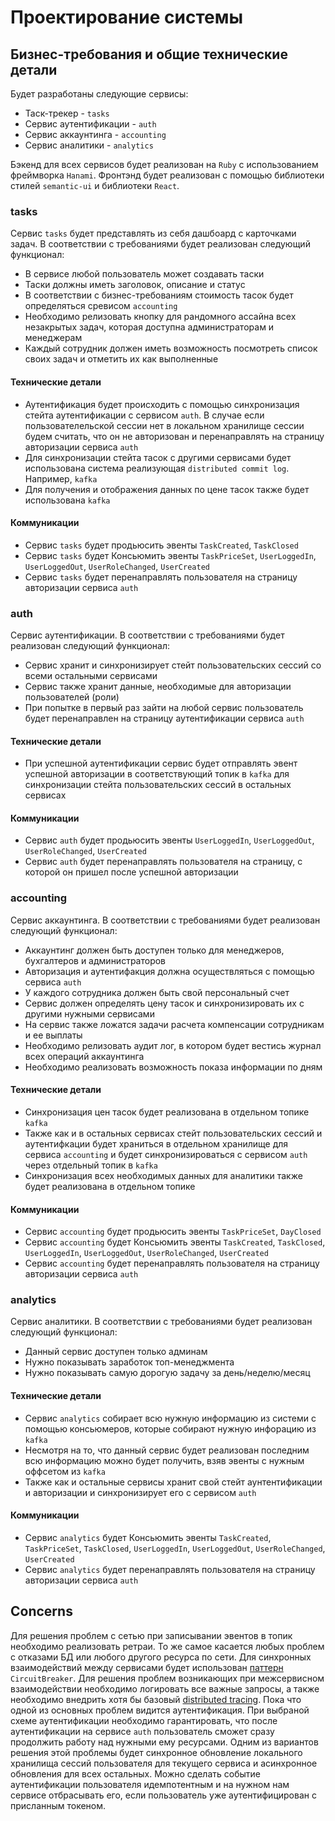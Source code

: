 # Проектирование системы

## Бизнес-требования и общие технические детали

Будет разработаны следующие сервисы:

- Таск-трекер - `tasks`
- Сервис аутентификации - `auth`
- Сервис аккаунтинга - `accounting`
- Сервис аналитики - `analytics`

Бэкенд для всех сервисов будет реализован на `Ruby` с использованием фреймворка `Hanami`.
Фронтэнд будет реализован с помощью библиотеки стилей `semantic-ui` и библиотеки `React`.

### tasks

Сервис `tasks` будет представлять из себя дашбоард с карточками задач. В соответствии с требованиями будет реализован
следующий функционал:

- В сервисе любой пользователь может создавать таски
- Таски должны иметь заголовок, описание и статус
- В соответствии с бизнес-требованиям стоимость тасок будет определяться сревисом `accounting`
- Необходимо релизовать кнопку для рандомного ассайна всех незакрытых задач, которая доступна администраторам и менеджерам
- Каждый сотрудник должен иметь возможность посмотреть список своих задач и отметить их как выполненные

#### Технические детали

- Аутентификация будет происходить с помощью синхронизация стейта аутентификации с сервисом `auth`. В случае если
  пользователельской сессии нет в локальном хранилище сессии будем считать, что он не авторизован и перенаправлять на
  страницу авторизации сервиса `auth`
- Для синхронизации стейта тасок с другими сервисами будет использована система реализующая `distributed commit log`.
  Например, `kafka`
- Для получения и отображения данных по цене тасок также будет использована `kafka`

#### Коммуникации

- Сервис `tasks` будет продьюсить эвенты `TaskCreated`, `TaskClosed`
- Сервис `tasks` будет Консьюмить эвенты `TaskPriceSet`, `UserLoggedIn`, `UserLoggedOut`, `UserRoleChanged`,
  `UserCreated`
- Сервис `tasks` будет перенаправлять пользователя на страницу авторизации сервиса `auth`

### auth

Сервис аутентификации. В соответствии с требованиями будет реализован следующий функционал:

- Сервис хранит и синхронизирует стейт пользовательских сессий со всеми остальными сервисами
- Сервис также хранит данные, необходимые для авторизации пользователей (роли)
- При попытке в первый раз зайти на любой сервис пользователь будет перенаправлен на страницу аутентификации
  сервиса `auth`

#### Технические детали

- При успешной аутентификации сервис будет отправлять эвент успешной авторизации в соответствующий топик в `kafka`
  для синхронизации стейта пользовательских сессий в остальных сервисах

#### Коммуникации

- Сервис `auth` будет продьюсить эвенты `UserLoggedIn`, `UserLoggedOut`, `UserRoleChanged`, `UserCreated`
- Сервис `auth` будет перенаправлять пользователя на страницу, с которой он пришел после успешной авторизации

### accounting

Сервис аккаунтинга. В соответствии с требованиями будет реализован следующий функционал:

- Аккаунтинг должен быть доступен только для менеджеров, бухгалтеров и администраторов
- Авторизация и аутентифакция должна осуществляться с помощью сервиса `auth`
- У каждого сотрудника должен быть свой персональный счет
- Сервис должен определять цену тасок и синхронизировать их с другими нужными сервисами
- На сервис также ложатся задачи расчета компенсации сотрудникам и ее выплаты
- Необходимо релизовать аудит лог, в котором будет вестись журнал всех операций аккаунтинга
- Необходимо реализовать возможность показа информации по дням

#### Технические детали

- Синхронизация цен тасок будет реализована в отдельном топике `kafka`
- Также как и в остальных сервисах стейт пользовательских сессий и аутентифкации будет храниться в отдельном
  хранилище для сервиса `accounting` и будет синхронизироваться с сервисом `auth` через отдельный топик в `kafka`
- Синхронизация всех необходимых данных для аналитики также будет реализована в отдельном топике

#### Коммуникации

- Сервис `accounting` будет продьюсить эвенты `TaskPriceSet`, `DayClosed`
- Сервис `accounting` будет Консьюмить эвенты `TaskCreated`, `TaskClosed`, `UserLoggedIn`, `UserLoggedOut`,
  `UserRoleChanged`, `UserCreated`
- Сервис `accounting` будет перенаправлять пользователя на страницу авторизации сервиса `auth`

### analytics

Сервис аналитики. В соответствии с требованиями будет реализован следующий функционал:

- Данный сервис доступен только админам
- Нужно показывать заработок топ-менеджмента
- Нужно показывать самую дорогую задачу за день/неделю/месяц

#### Технические детали

- Сервис `analytics` собирает всю нужную информацию из системи с помощью консьюмеров, которые собирают нужную
  инфорацию из `kafka`
- Несмотря на то, что данный сервис будет реализован последним всю информацию можно будет получить, взяв
  эвенты с нужным оффсетом из `kafka`
- Также как и остальные сервисы хранит свой стейт аунтентификации и авторизации и синхронизирует его с сервисом
  `auth`

#### Коммуникации

- Сервис `analytics` будет Консьюмить эвенты `TaskCreated`, `TaskPriceSet`, `TaskClosed`, `UserLoggedIn`,
  `UserLoggedOut`, `UserRoleChanged`, `UserCreated`
- Сервис `analytics` будет перенаправлять пользователя на страницу авторизации сервиса `auth`

## Concerns

Для решения проблем с сетью при записывании эвентов в топик необходимо реализовать ретраи. То же самое касается
любых проблем с отказами БД или любого другого ресурса по сети.
Для синхронных взаимодействий между сервисами будет использован
[паттерн](https://martinfowler.com/bliki/CircuitBreaker.html) `CircuitBreaker`.
Для решения проблем возникающих при межсервисном взаимодействии необходимо логировать все важные запросы, а также
необходимо внедрить хотя бы базовый
[distributed tracing](https://microservices.io/patterns/observability/distributed-tracing.html).
Пока что одной из основных проблем видится аутентификация. При выбраной схеме аутентификации необходимо гарантировать,
что после аутентификации на сервисе `auth` пользователь сможет сразу продолжить работу над нужными ему ресурсами.
Одним из вариантов решения этой проблемы будет синхронное обновление локального хранилища сессий пользователя для
текущего сервиса и асинхронное обновления для всех остальных. Можно сделать событие аутентификации пользователя
идемпотентным и на нужном нам сервисе отбрасывать его, если пользователь уже аутентифицирован с присланным токеном.
